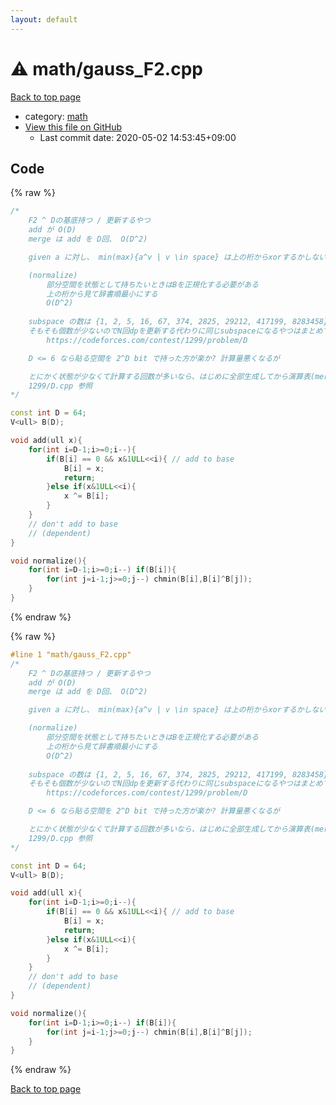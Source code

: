 ```yaml
---
layout: default
---
```


<!-- mathjax config similar to math.stackexchange -->
<script type="text/javascript" async
  src="https://cdnjs.cloudflare.com/ajax/libs/mathjax/2.7.5/MathJax.js?config=TeX-MML-AM_CHTML">
</script>
<script type="text/x-mathjax-config">
  MathJax.Hub.Config({
    TeX: { equationNumbers: { autoNumber: "AMS" }},
    tex2jax: {
      inlineMath: [ ['$','$'] ],
      processEscapes: true
    },
    "HTML-CSS": { matchFontHeight: false },
    displayAlign: "left",
    displayIndent: "2em"
  });
</script>

<script type="text/javascript" src="https://cdnjs.cloudflare.com/ajax/libs/jquery/3.4.1/jquery.min.js"></script>
<script src="https://cdn.jsdelivr.net/npm/jquery-balloon-js@1.1.2/jquery.balloon.min.js" integrity="sha256-ZEYs9VrgAeNuPvs15E39OsyOJaIkXEEt10fzxJ20+2I=" crossorigin="anonymous"></script>
<script type="text/javascript" src="../../assets/js/copy-button.js"></script>
<link rel="stylesheet" href="../../assets/css/copy-button.css" />


# :warning: math/gauss_F2.cpp

<a href="../../index.html">Back to top page</a>

* category: <a href="../../index.html#7e676e9e663beb40fd133f5ee24487c2">math</a>
* <a href="{{ site.github.repository_url }}/blob/master/math/gauss_F2.cpp">View this file on GitHub</a>
    - Last commit date: 2020-05-02 14:53:45+09:00




## Code

<a id="unbundled"></a>
{% raw %}
```cpp
/*
    F2 ^ Dの基底持つ / 更新するやつ
    add が O(D)
    merge は add を D回、 O(D^2)

    given a に対し、 min(max){a^v | v \in space} は上の桁からxorするかしないか貪欲に選べばいい

    (normalize)
        部分空間を状態として持ちたいときはBを正規化する必要がある
        上の桁から見て辞書順最小にする
        O(D^2)
    
    subspace の数は {1, 2, 5, 16, 67, 374, 2825, 29212, 417199, 8283458}
    そもそも個数が少ないのでN回dpを更新する代わりに同じsubspaceになるやつはまとめて、とかもありうる
        https://codeforces.com/contest/1299/problem/D

    D <= 6 なら貼る空間を 2^D bit で持った方が楽か? 計算量悪くなるが

    とにかく状態が少なくて計算する回数が多いなら、はじめに全部生成してから演算表(merge,add)を作りましょう
    1299/D.cpp 参照
*/

const int D = 64;
V<ull> B(D);

void add(ull x){
    for(int i=D-1;i>=0;i--){
        if(B[i] == 0 && x&1ULL<<i){ // add to base
            B[i] = x;
            return;
        }else if(x&1ULL<<i){
            x ^= B[i];
        }
    }
    // don't add to base
    // (dependent)
}

void normalize(){
    for(int i=D-1;i>=0;i--) if(B[i]){
        for(int j=i-1;j>=0;j--) chmin(B[i],B[i]^B[j]);
    }
}
```
{% endraw %}

<a id="bundled"></a>
{% raw %}
```cpp
#line 1 "math/gauss_F2.cpp"
/*
    F2 ^ Dの基底持つ / 更新するやつ
    add が O(D)
    merge は add を D回、 O(D^2)

    given a に対し、 min(max){a^v | v \in space} は上の桁からxorするかしないか貪欲に選べばいい

    (normalize)
        部分空間を状態として持ちたいときはBを正規化する必要がある
        上の桁から見て辞書順最小にする
        O(D^2)
    
    subspace の数は {1, 2, 5, 16, 67, 374, 2825, 29212, 417199, 8283458}
    そもそも個数が少ないのでN回dpを更新する代わりに同じsubspaceになるやつはまとめて、とかもありうる
        https://codeforces.com/contest/1299/problem/D

    D <= 6 なら貼る空間を 2^D bit で持った方が楽か? 計算量悪くなるが

    とにかく状態が少なくて計算する回数が多いなら、はじめに全部生成してから演算表(merge,add)を作りましょう
    1299/D.cpp 参照
*/

const int D = 64;
V<ull> B(D);

void add(ull x){
    for(int i=D-1;i>=0;i--){
        if(B[i] == 0 && x&1ULL<<i){ // add to base
            B[i] = x;
            return;
        }else if(x&1ULL<<i){
            x ^= B[i];
        }
    }
    // don't add to base
    // (dependent)
}

void normalize(){
    for(int i=D-1;i>=0;i--) if(B[i]){
        for(int j=i-1;j>=0;j--) chmin(B[i],B[i]^B[j]);
    }
}

```
{% endraw %}

<a href="../../index.html">Back to top page</a>

